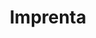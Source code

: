 ---
title: "Imprenta"
url: /ciudad-autonoma-de-buenos-aires/imprenta-avenida-chivilcoy/
shop: copyshop
---
